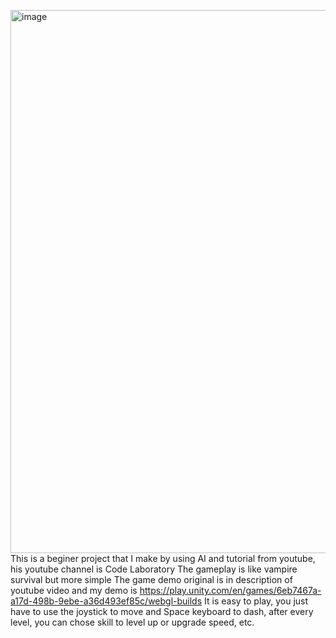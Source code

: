 <img width="1917" height="869" alt="image" src="https://github.com/user-attachments/assets/0dfa8d6f-abb9-4158-bbcf-96f25a565378" />This is a beginer project that I make by using AI and tutorial from youtube, his youtube channel is Code Laboratory
The gameplay is like vampire survival but more simple
The game demo original is in description of youtube video and my demo is https://play.unity.com/en/games/6eb7467a-a17d-498b-9ebe-a36d493ef85c/webgl-builds
It is easy to play, you just have to use the joystick to move and Space keyboard to dash, after every level, you can chose skill to level up or upgrade speed, etc.
